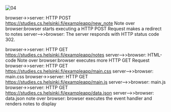 



![04](https://user-images.githubusercontent.com/121990716/210926273-90850e63-3288-4e1e-95d2-e840f6932482.png)


browser->>server: HTTP POST https://studies.cs.helsinki.fi/exampleapp/new_note
Note over browser:browser starts executing a HTTP POST Request makes a redirect to notes
server-->>browser: The server responds with HTTP status code 302.
 
browser->>server: HTTP GET https://studies.cs.helsinki.fi/exampleapp/notes
server-->>browser: HTML-code
Note over browser:browser executes more HTTP GET Request 
browser->>server: HTTP GET https://studies.cs.helsinki.fi/exampleapp/main.css
server-->>browser: main.css
browser->>server: HTTP GET https://studies.cs.helsinki.fi/exampleapp/main.js
server-->>browser: main.js
browser->>server: HTTP GET https://studies.cs.helsinki.fi/exampleapp/data.json
server-->>browser: data.json
note over browser: browser executes the event handler and renders notes to display 
